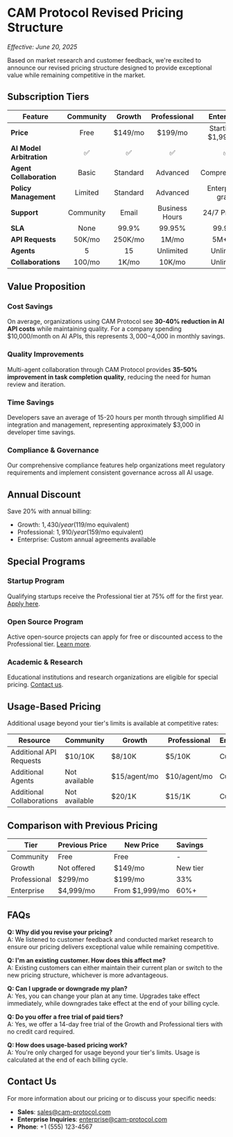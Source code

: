# CAM Protocol Revised Pricing Structure

*Effective: June 20, 2025*

Based on market research and customer feedback, we're excited to announce our revised pricing structure designed to provide exceptional value while remaining competitive in the market.

## Subscription Tiers

| Feature | Community | Growth | Professional | Enterprise |
|---------|:---------:|:------:|:------------:|:----------:|
| **Price** | Free | $149/mo | $199/mo | Starting at $1,999/mo |
| **AI Model Arbitration** | ✅ | ✅ | ✅ | ✅ |
| **Agent Collaboration** | Basic | Standard | Advanced | Comprehensive |
| **Policy Management** | Limited | Standard | Advanced | Enterprise-grade |
| **Support** | Community | Email | Business Hours | 24/7 Premium |
| **SLA** | None | 99.9% | 99.95% | 99.99% |
| **API Requests** | 50K/mo | 250K/mo | 1M/mo | 5M+/mo |
| **Agents** | 5 | 15 | Unlimited | Unlimited |
| **Collaborations** | 100/mo | 1K/mo | 10K/mo | Unlimited |

## Value Proposition

### Cost Savings
On average, organizations using CAM Protocol see **30-40% reduction in AI API costs** while maintaining quality. For a company spending $10,000/month on AI APIs, this represents $3,000-$4,000 in monthly savings.

### Quality Improvements
Multi-agent collaboration through CAM Protocol provides **35-50% improvement in task completion quality**, reducing the need for human review and iteration.

### Time Savings
Developers save an average of 15-20 hours per month through simplified AI integration and management, representing approximately $3,000 in developer time savings.

### Compliance & Governance
Our comprehensive compliance features help organizations meet regulatory requirements and implement consistent governance across all AI usage.

## Annual Discount

Save 20% with annual billing:
- Growth: $1,430/year ($119/mo equivalent)
- Professional: $1,910/year ($159/mo equivalent)
- Enterprise: Custom annual agreements available

## Special Programs

### Startup Program
Qualifying startups receive the Professional tier at 75% off for the first year. [Apply here](https://cam-protocol.com/startup-program).

### Open Source Program
Active open-source projects can apply for free or discounted access to the Professional tier. [Learn more](https://cam-protocol.com/open-source).

### Academic & Research
Educational institutions and research organizations are eligible for special pricing. [Contact us](mailto:academic@cam-protocol.com).

## Usage-Based Pricing

Additional usage beyond your tier's limits is available at competitive rates:

| Resource | Community | Growth | Professional | Enterprise |
|----------|-----------|--------|--------------|------------|
| Additional API Requests | $10/10K | $8/10K | $5/10K | Custom |
| Additional Agents | Not available | $15/agent/mo | $10/agent/mo | Custom |
| Additional Collaborations | Not available | $20/1K | $15/1K | Custom |

## Comparison with Previous Pricing

| Tier | Previous Price | New Price | Savings |
|------|---------------|-----------|---------|
| Community | Free | Free | - |
| Growth | Not offered | $149/mo | New tier |
| Professional | $299/mo | $199/mo | 33% |
| Enterprise | $4,999/mo | From $1,999/mo | 60%+ |

## FAQs

**Q: Why did you revise your pricing?**  
A: We listened to customer feedback and conducted market research to ensure our pricing delivers exceptional value while remaining competitive.

**Q: I'm an existing customer. How does this affect me?**  
A: Existing customers can either maintain their current plan or switch to the new pricing structure, whichever is more advantageous.

**Q: Can I upgrade or downgrade my plan?**  
A: Yes, you can change your plan at any time. Upgrades take effect immediately, while downgrades take effect at the end of your billing cycle.

**Q: Do you offer a free trial of paid tiers?**  
A: Yes, we offer a 14-day free trial of the Growth and Professional tiers with no credit card required.

**Q: How does usage-based pricing work?**  
A: You're only charged for usage beyond your tier's limits. Usage is calculated at the end of each billing cycle.

## Contact Us

For more information about our pricing or to discuss your specific needs:

- **Sales**: sales@cam-protocol.com
- **Enterprise Inquiries**: enterprise@cam-protocol.com
- **Phone**: +1 (555) 123-4567
